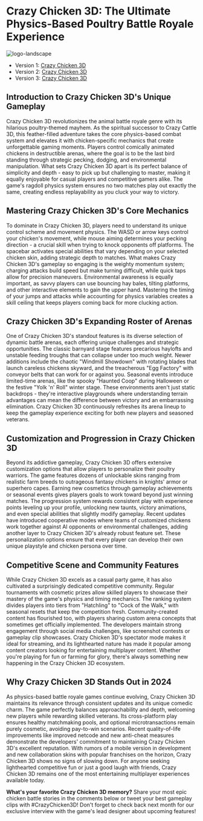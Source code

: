 # Crazy Chicken 3D: The Ultimate Physics-Based Poultry Battle Royale Experience

![logo-landscape](https://github.com/user-attachments/assets/d375d147-44a1-4c63-af17-af9c0ce2bf61)

- Version 1: [Crazy Chicken 3D](https://sprunki-incredibox.org/game/other-crazy-chicken-3d)
- Version 2: [Crazy Chicken 3D](https://sprunki.la/game/other-crazy-chicken-3d)
- Version 3: [Crazy Chicken 3D](https://scrunkly.org/game/other-crazy-chicken-3d)


## Introduction to Crazy Chicken 3D's Unique Gameplay

Crazy Chicken 3D revolutionizes the animal battle royale genre with its hilarious poultry-themed mayhem. As the spiritual successor to Crazy Cattle 3D, this feather-filled adventure takes the core physics-based combat system and elevates it with chicken-specific mechanics that create unforgettable gaming moments. Players control comically animated chickens in destructible arenas, where the goal is to be the last bird standing through strategic pecking, dodging, and environmental manipulation. What sets Crazy Chicken 3D apart is its perfect balance of simplicity and depth - easy to pick up but challenging to master, making it equally enjoyable for casual players and competitive gamers alike. The game's ragdoll physics system ensures no two matches play out exactly the same, creating endless replayability as you cluck your way to victory.

## Mastering Crazy Chicken 3D's Core Mechanics

To dominate in Crazy Chicken 3D, players need to understand its unique control scheme and movement physics. The WASD or arrow keys control your chicken's movement, while mouse aiming determines your pecking direction - a crucial skill when trying to knock opponents off platforms. The spacebar activates special abilities that vary depending on your selected chicken skin, adding strategic depth to matches. What makes Crazy Chicken 3D's gameplay so engaging is the weighty momentum system; charging attacks build speed but make turning difficult, while quick taps allow for precision maneuvers. Environmental awareness is equally important, as savvy players can use bouncing hay bales, tilting platforms, and other interactive elements to gain the upper hand. Mastering the timing of your jumps and attacks while accounting for physics variables creates a skill ceiling that keeps players coming back for more clucking action.

## Crazy Chicken 3D's Expanding Roster of Arenas

One of Crazy Chicken 3D's standout features is its diverse selection of dynamic battle arenas, each offering unique challenges and strategic opportunities. The classic barnyard stage features precarious haylofts and unstable feeding troughs that can collapse under too much weight. Newer additions include the chaotic "Windmill Showdown" with rotating blades that launch careless chickens skyward, and the treacherous "Egg Factory" with conveyor belts that can work for or against you. Seasonal events introduce limited-time arenas, like the spooky "Haunted Coop" during Halloween or the festive "Yolk 'n' Roll" winter stage. These environments aren't just static backdrops - they're interactive playgrounds where understanding terrain advantages can mean the difference between victory and an embarrassing elimination. Crazy Chicken 3D continuously refreshes its arena lineup to keep the gameplay experience exciting for both new players and seasoned veterans.

## Customization and Progression in Crazy Chicken 3D

Beyond its addictive gameplay, Crazy Chicken 3D offers extensive customization options that allow players to personalize their poultry warriors. The game features dozens of unlockable skins ranging from realistic farm breeds to outrageous fantasy chickens in knights' armor or superhero capes. Earning new cosmetics through gameplay achievements or seasonal events gives players goals to work toward beyond just winning matches. The progression system rewards consistent play with experience points leveling up your profile, unlocking new taunts, victory animations, and even special abilities that slightly modify gameplay. Recent updates have introduced cooperative modes where teams of customized chickens work together against AI opponents or environmental challenges, adding another layer to Crazy Chicken 3D's already robust feature set. These personalization options ensure that every player can develop their own unique playstyle and chicken persona over time.

## Competitive Scene and Community Features

While Crazy Chicken 3D excels as a casual party game, it has also cultivated a surprisingly dedicated competitive community. Regular tournaments with cosmetic prizes allow skilled players to showcase their mastery of the game's physics and timing mechanics. The ranking system divides players into tiers from "Hatchling" to "Cock of the Walk," with seasonal resets that keep the competition fresh. Community-created content has flourished too, with players sharing custom arena concepts that sometimes get officially implemented. The developers maintain strong engagement through social media challenges, like screenshot contests or gameplay clip showcases. Crazy Chicken 3D's spectator mode makes it ideal for streaming, and its lighthearted nature has made it popular among content creators looking for entertaining multiplayer content. Whether you're playing for fun or farming for glory, there's always something new happening in the Crazy Chicken 3D ecosystem.

## Why Crazy Chicken 3D Stands Out in 2024

As physics-based battle royale games continue evolving, Crazy Chicken 3D maintains its relevance through consistent updates and its unique comedic charm. The game perfectly balances approachability and depth, welcoming new players while rewarding skilled veterans. Its cross-platform play ensures healthy matchmaking pools, and optional microtransactions remain purely cosmetic, avoiding pay-to-win scenarios. Recent quality-of-life improvements like improved netcode and new anti-cheat measures demonstrate the developers' commitment to maintaining Crazy Chicken 3D's excellent reputation. With rumors of a mobile version in development and new collaboration skins with popular franchises on the horizon, Crazy Chicken 3D shows no signs of slowing down. For anyone seeking lighthearted competitive fun or just a good laugh with friends, Crazy Chicken 3D remains one of the most entertaining multiplayer experiences available today.

**What's your favorite Crazy Chicken 3D memory?** Share your most epic chicken battle stories in the comments below or tweet your best gameplay clips with #CrazyChicken3D! Don't forget to check back next month for our exclusive interview with the game's lead designer about upcoming features!
